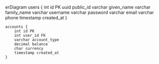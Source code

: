 erDiagram
    users {
        int id PK
        uuid public_id
        varchar given_name
        varchar family_name
        varchar username
        varchar password
        varchar email
        varchar phone
        timestamp created_at
    }

    accounts {
        int id PK
        int user_id FK
        varchar account_type
        decimal balance
        char currency
        timestamp created_at
    }
